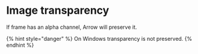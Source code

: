 # Image transparency

If frame has an alpha channel, Arrow will preserve it.

{% hint style="danger" %}
On Windows transparency is not preserved.
{% endhint %}
